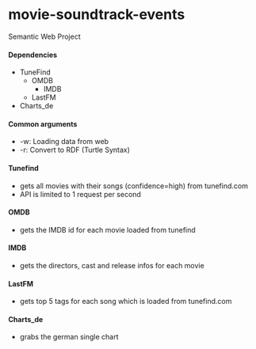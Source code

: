 # movie-soundtrack-events
Semantic Web Project

#### Dependencies
* TuneFind
    * OMDB
        * IMDB
    * LastFM
* Charts_de

#### Common arguments
* -w:    Loading data from web
* -r:    Convert to RDF (Turtle Syntax)

#### Tunefind
* gets all movies with their songs (confidence=high) from tunefind.com
* API is limited to 1 request per second

#### OMDB
* gets the IMDB id for each movie loaded from tunefind

#### IMDB
* gets the directors, cast and release infos for each movie

#### LastFM
* gets top 5 tags for each song which is loaded from tunefind.com

#### Charts_de
* grabs the german single chart
